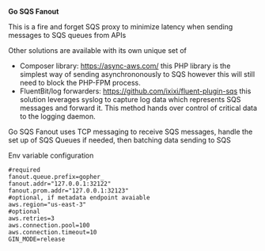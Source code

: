 **Go SQS Fanout**

This is a fire and forget SQS proxy to minimize latency when sending messages to SQS queues from APIs   

Other solutions are available with its own unique set of  
* Composer library: https://async-aws.com/  this PHP library is the simplest way of sending asynchrononously to SQS however this will still need to block the PHP-FPM process.
* FluentBit/log forwarders: https://github.com/ixixi/fluent-plugin-sqs this solution leverages syslog to capture log data which represents SQS messages and forward it. This method hands over control of critical data to the logging daemon. 

Go SQS Fanout uses TCP messaging to receive SQS messages, handle the set up of SQS Queues if needed, then batching data sending to SQS

Env variable configuration
````
#required
fanout.queue.prefix=gopher_
fanout.addr="127.0.0.1:32122"
fanout.prom.addr="127.0.0.1:32123"
#optional, if metadata endpoint avaiable
aws.region="us-east-3"
#optional
aws.retries=3
aws.connection.pool=100
aws.connection.timeout=10
GIN_MODE=release

````

